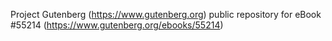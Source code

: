 Project Gutenberg (https://www.gutenberg.org) public repository for
eBook #55214 (https://www.gutenberg.org/ebooks/55214)
